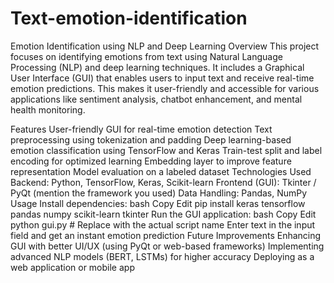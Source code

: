 # Text-emotion-identification
Emotion Identification using NLP and Deep Learning
Overview
This project focuses on identifying emotions from text using Natural Language Processing (NLP) and deep learning techniques. It includes a Graphical User Interface (GUI) that enables users to input text and receive real-time emotion predictions. This makes it user-friendly and accessible for various applications like sentiment analysis, chatbot enhancement, and mental health monitoring.

Features
User-friendly GUI for real-time emotion detection
Text preprocessing using tokenization and padding
Deep learning-based emotion classification using TensorFlow and Keras
Train-test split and label encoding for optimized learning
Embedding layer to improve feature representation
Model evaluation on a labeled dataset
Technologies Used
Backend: Python, TensorFlow, Keras, Scikit-learn
Frontend (GUI): Tkinter / PyQt (mention the framework you used)
Data Handling: Pandas, NumPy
Usage
Install dependencies:
bash
Copy
Edit
pip install keras tensorflow pandas numpy scikit-learn tkinter
Run the GUI application:
bash
Copy
Edit
python gui.py  # Replace with the actual script name
Enter text in the input field and get an instant emotion prediction
Future Improvements
Enhancing GUI with better UI/UX (using PyQt or web-based frameworks)
Implementing advanced NLP models (BERT, LSTMs) for higher accuracy
Deploying as a web application or mobile app
